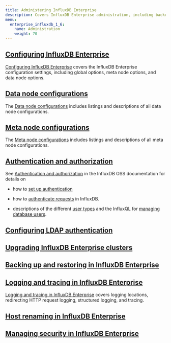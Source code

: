 ```yaml
---
title: Administering InfluxDB Enterprise
description: Covers InfluxDB Enterprise administration, including backup and restore, configuration, logs, security, and upgrading.
menu:
  enterprise_influxdb_1_6:
    name: Administration
    weight: 70
---
```


## [Configuring InfluxDB Enterprise](/enterprise_influxdb/v1.7/administration/configuration/)

[Configuring InfluxDB Enterprise](/enterprise_influxdb/v1.7/administration/configuration/) covers the InfluxDB Enterprise configuration settings, including global options, meta node options, and data node options.

## [Data node configurations](/enterprise_influxdb/v1.7/administration/config-data-nodes/)

The [Data node configurations](/enterprise_influxdb/v1.7/administration/config-data-nodes/) includes listings and descriptions of all data node configurations.

## [Meta node configurations](/enterprise_influxdb/v1.7/administration/config-meta-nodes/)

The [Meta node configurations](/enterprise_influxdb/v1.7/administration/config-meta-nodes/) includes listings and descriptions of all meta node configurations.

## [Authentication and authorization](/influxdb/v1.7/administration/authentication_and_authorization/)

See [Authentication and authorization](/influxdb/v1.7/administration/authentication_and_authorization/) in the InfluxDB OSS documentation for details on

* how to
[set up authentication](/influxdb/v1.7/administration/authentication_and_authorization/#set-up-authentication)

* how to
[authenticate requests](/influxdb/v1.7/administration/authentication_and_authorization/#authenticate-requests) in InfluxDB.

* descriptions of the different
[user types](/influxdb/v1.7/administration/authentication_and_authorization/#user-types-and-privileges) and the InfluxQL for
[managing database users](/influxdb/v1.7/administration/authentication_and_authorization/#user-management-commands).

## [Configuring LDAP authentication](/enterprise_influxdb/v1.7/administration/ldap/)

## [Upgrading InfluxDB Enterprise clusters](/enterprise_influxdb/v1.7/administration/upgrading/)

## [Backing up and restoring in InfluxDB Enterprise](/enterprise_influxdb/v1.7/administration/backup-and-restore/)

## [Logging and tracing in InfluxDB Enterprise](/enterprise_influxdb/v1.7/administration/logs/)

[Logging and tracing in InfluxDB Enterprise](/enterprise_influxdb/v1.7/administration/logs/) covers logging locations, redirecting HTTP request logging, structured logging, and tracing.

## [Host renaming in InfluxDB Enterprise](/enterprise_influxdb/v1.7/administration/renaming/)

## [Managing security in InfluxDB Enterprise](/enterprise_influxdb/v1.7/administration/security/)
